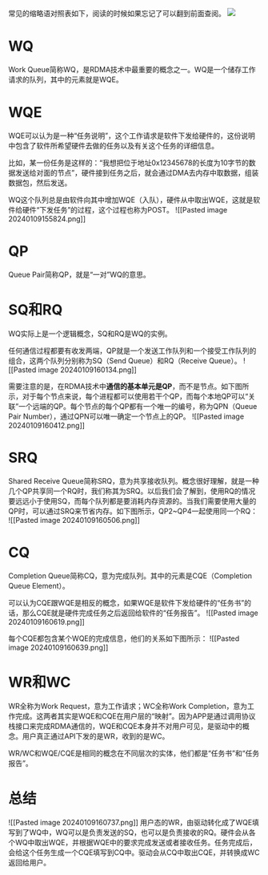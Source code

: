 常见的缩略语对照表如下，阅读的时候如果忘记了可以翻到前面查阅。
![](https://pic1.zhimg.com/80/v2-b6723caa5b291ee161d94fd8fd8ce09c_1440w.jpg)

# WQ
Work Queue简称WQ，是RDMA技术中最重要的概念之一。WQ是一个储存工作请求的队列，其中的元素就是WQE。

# WQE
WQE可以认为是一种“任务说明”，这个工作请求是软件下发给硬件的，这份说明中包含了软件所希望硬件去做的任务以及有关这个任务的详细信息。

比如，某一份任务是这样的：“我想把位于地址0x12345678的长度为10字节的数据发送给对面的节点”，硬件接到任务之后，就会通过DMA去内存中取数据，组装数据包，然后发送。

WQ这个队列总是由软件向其中增加WQE（入队），硬件从中取出WQE，这就是软件给硬件“下发任务”的过程，这个过程也称为POST。
![[Pasted image 20240109155824.png]]

# QP
Queue Pair简称QP，就是“一对”WQ的意思。

# SQ和RQ
WQ实际上是一个逻辑概念，SQ和RQ是WQ的实例。

任何通信过程都要有收发两端，QP就是一个发送工作队列和一个接受工作队列的组合，这两个队列分别称为SQ（Send Queue）和RQ（Receive Queue）。
![[Pasted image 20240109160134.png]]

需要注意的是，在RDMA技术中**通信的基本单元是QP**，而不是节点。如下图所示，对于每个节点来说，每个进程都可以使用若干个QP，而每个本地QP可以“关联”一个远端的QP。每个节点的每个QP都有一个唯一的编号，称为QPN（Queue Pair Number），通过QPN可以唯一确定一个节点上的QP。
![[Pasted image 20240109160412.png]]

# SRQ
Shared Receive Queue简称SRQ，意为共享接收队列。概念很好理解，就是一种几个QP共享同一个RQ时，我们称其为SRQ。以后我们会了解到，使用RQ的情况要远远小于使用SQ，而每个队列都是要消耗内存资源的。当我们需要使用大量的QP时，可以通过SRQ来节省内存。如下图所示，QP2~QP4一起使用同一个RQ：
![[Pasted image 20240109160506.png]]

# CQ
Completion Queue简称CQ，意为完成队列。其中的元素是CQE（Completion Queue Element）。

可以认为CQE跟WQE是相反的概念，如果WQE是软件下发给硬件的“任务书”的话，那么CQE就是硬件完成任务之后返回给软件的“任务报告”。
![[Pasted image 20240109160619.png]]

每个CQE都包含某个WQE的完成信息，他们的关系如下图所示：
![[Pasted image 20240109160639.png]]

# WR和WC
WR全称为Work Request，意为工作请求；WC全称Work Completion，意为工作完成。这两者其实是WQE和CQE在用户层的“映射”。因为APP是通过调用协议栈接口来完成RDMA通信的，WQE和CQE本身并不对用户可见，是驱动中的概念。用户真正通过API下发的是WR，收到的是WC。

WR/WC和WQE/CQE是相同的概念在不同层次的实体，他们都是“任务书”和“任务报告”。

# 总结
![[Pasted image 20240109160737.png]]
用户态的WR，由驱动转化成了WQE填写到了WQ中，WQ可以是负责发送的SQ，也可以是负责接收的RQ。硬件会从各个WQ中取出WQE，并根据WQE中的要求完成发送或者接收任务。任务完成后，会给这个任务生成一个CQE填写到CQ中。驱动会从CQ中取出CQE，并转换成WC返回给用户。

